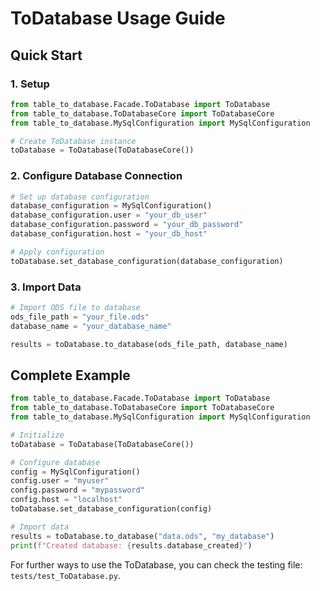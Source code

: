# ToDatabase Usage Guide

## Quick Start

### 1. Setup
```python
from table_to_database.Facade.ToDatabase import ToDatabase
from table_to_database.ToDatabaseCore import ToDatabaseCore
from table_to_database.MySqlConfiguration import MySqlConfiguration

# Create ToDatabase instance
toDatabase = ToDatabase(ToDatabaseCore())
```

### 2. Configure Database Connection
```python
# Set up database configuration
database_configuration = MySqlConfiguration()
database_configuration.user = "your_db_user"
database_configuration.password = "your_db_password" 
database_configuration.host = "your_db_host"

# Apply configuration
toDatabase.set_database_configuration(database_configuration)
```

### 3. Import Data
```python
# Import ODS file to database
ods_file_path = "your_file.ods"
database_name = "your_database_name"

results = toDatabase.to_database(ods_file_path, database_name)
```

## Complete Example
```python
from table_to_database.Facade.ToDatabase import ToDatabase
from table_to_database.ToDatabaseCore import ToDatabaseCore
from table_to_database.MySqlConfiguration import MySqlConfiguration

# Initialize
toDatabase = ToDatabase(ToDatabaseCore())

# Configure database
config = MySqlConfiguration()
config.user = "myuser"
config.password = "mypassword"
config.host = "localhost"
toDatabase.set_database_configuration(config)

# Import data
results = toDatabase.to_database("data.ods", "my_database")
print(f"Created database: {results.database_created}")
```

For further ways to use the ToDatabase, you can check the testing file: `tests/test_ToDatabase.py`.
